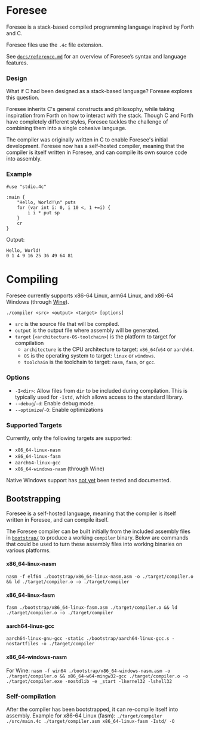 # Foresee

Foresee is a stack-based compiled programming language inspired by Forth and C.

Foresee files use the `.4c` file extension.

See [`docs/reference.md`](docs/reference.md) for an overview of Foresee’s syntax and language features.

### Design

What if C had been designed as a stack-based language? Foresee explores this question.

Foresee inherits C's general constructs and philosophy, while taking inspiration from Forth on how to interact with the stack. Though C and Forth have completely different styles, Foresee tackles the challenge of combining them into a single cohesive language.

The compiler was originally written in C to enable Foresee's initial development. Foresee now has a self-hosted compiler, meaning that the compiler is itself written in Foresee, and can compile its own source code into assembly.

### Example

```
#use "stdio.4c"

:main {
    "Hello, World!\n" puts
    for (var int i: 0, i 10 <, 1 +=i) {
        i i * put sp
    }
    cr
}
```

Output:

```
Hello, World!
0 1 4 9 16 25 36 49 64 81
```

# Compiling

Foresee currently supports x86-64 Linux, arm64 Linux, and x86-64 Windows (through [Wine](https://www.winehq.org/)).

`./compiler <src> <output> <target> [options]`

* `src` is the source file that will be compiled.
* `output` is the output file where assembly will be generated.
* `target` (`<architecture-OS-toolchain>`) is the platform to target for compilation
    * `architecture` is the CPU architecture to target: `x86_64`/`x64` or `aarch64`.
    * `OS` is the operating system to target: `linux` or `windows`.
    * `toolchain` is the toolchain to target: `nasm`, `fasm`, or `gcc`.

### Options

* `-I<dir>`: Allow files from `dir` to be included during compilation. This is typically used for `-Istd`, which allows access to the standard library.
* `--debug`/`-d`: Enable debug mode.
* `--optimize`/`-O`: Enable optimizations

### Supported Targets

Currently, only the following targets are supported:

* `x86_64-linux-nasm`
* `x86_64-linux-fasm`
* `aarch64-linux-gcc`
* `x86_64-windows-nasm` (through Wine)

Native Windows support has [not yet](https://github.com/jbird186/foresee/issues/1) been tested and documented.

## Bootstrapping

Foresee is a self-hosted language, meaning that the compiler is itself written in Foresee, and can compile itself.

The Foresee compiler can be built initially from the included assembly files in [`bootstrap/`](bootstrap/) to produce a working `compiler` binary. Below are commands that could be used to turn these assembly files into working binaries on various platforms.

#### x86_64-linux-nasm

`nasm -f elf64 ./bootstrap/x86_64-linux-nasm.asm -o ./target/compiler.o && ld ./target/compiler.o -o ./target/compiler`

#### x86_64-linux-fasm

`fasm ./bootstrap/x86_64-linux-fasm.asm ./target/compiler.o && ld ./target/compiler.o -o ./target/compiler`

#### aarch64-linux-gcc

`aarch64-linux-gnu-gcc -static ./bootstrap/aarch64-linux-gcc.s -nostartfiles -o ./target/compiler`

#### x86_64-windows-nasm

For Wine: `nasm -f win64 ./bootstrap/x86_64-windows-nasm.asm -o ./target/compiler.o && x86_64-w64-mingw32-gcc ./target/compiler.o -o ./target/compiler.exe -nostdlib -e _start -lkernel32 -lshell32`

### Self-compilation

After the compiler has been bootstrapped, it can re-compile itself into assembly. Example for x86-64 Linux (fasm): `./target/compiler ./src/main.4c ./target/compiler.asm x86_64-linux-fasm -Istd/ -O`